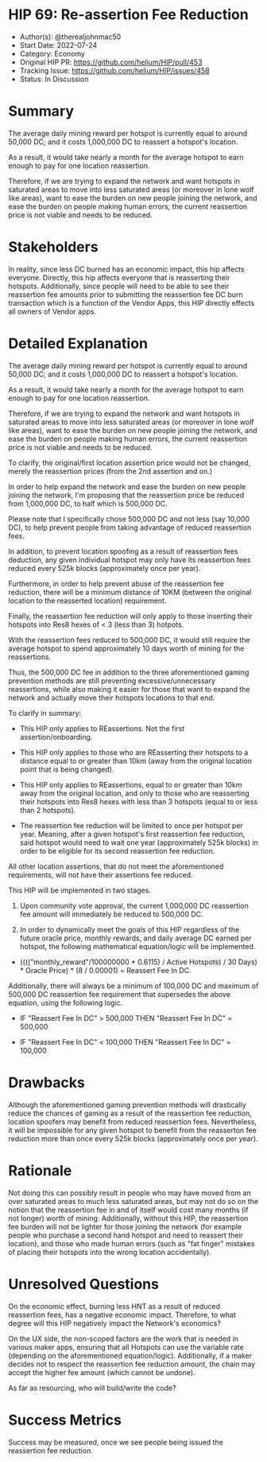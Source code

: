 # HIP 69: Re-assertion Fee Reduction

- Author(s): @therealjohnmac50
- Start Date: 2022-07-24
- Category: Economy 
- Original HIP PR: https://github.com/helium/HIP/pull/453
- Tracking Issue: https://github.com/helium/HIP/issues/458
- Status: In Discussion 

# Summary

The average daily mining reward per hotspot is currently equal to around 50,000 DC; and it costs 1,000,000 DC to reassert a hotspot's location. 

As a result, it would take nearly a month for the average hotspot to earn enough to pay for one location reassertion.

Therefore, if we are trying to expand the network and want hotspots in saturated areas to move into less saturated areas (or moreover in lone wolf like areas), want to ease the burden on new people joining the network, and ease the burden on people making human errors, the current reassertion price is not viable and needs to be reduced.

# Stakeholders

In reality, since less DC burned has an economic impact, this hip affects everyone. Directly, this hip affects everyone that is reasserting their hotspots. Additionally, since people will need to be able to see their reassertion fee amounts prior to submitting the reassertion fee DC burn transaction which is a function of the Vendor Apps, this HIP directly effects all owners of Vendor apps.

# Detailed Explanation

The average daily mining reward per hotspot is currently equal to around 50,000 DC; and it costs 1,000,000 DC to reassert a hotspot's location.

As a result, it would take nearly a month for the average hotspot to earn enough to pay for one location reassertion. 

Therefore, if we are trying to expand the network and want hotspots in saturated areas to move into less saturated areas (or moreover in lone wolf like areas), want to ease the burden on new people joining the network, and ease the burden on people making human errors, the current reassertion price is not viable and needs to be reduced. 

To clarify, the original/first location assertion price would not be changed, merely the reassertion prices (from the 2nd assertion and on.)

In order to help expand the network and ease the burden on new people joining the network, I'm proposing that the reassertion price be reduced from 1,000,000 DC, to half which is 500,000 DC. 

Please note that I specifically chose 500,000 DC and not less (say 10,000 DC), to help prevent people from taking advantage of reduced reassertion fees. 

In addition, to prevent location spoofing as a result of reassertion fees deduction, any given individual hotspot may only have its reassertion fees reduced every 525k blocks (approximately once per year).

Furthermore, in order to help prevent abuse of the reassertion fee reduction, there will be a minimum distance of 10KM (between the original location to the reasserted location) requirement. 

Finally, the reassertion fee reduction will only apply to those inserting their hotspots into Res8 hexes of < 3 (less than 3) hotpots. 

With the reassertion fees reduced to 500,000 DC, it would still require the average hotspot to spend approximately 10 days worth of mining for the reassertions. 

Thus, the 500,000 DC fee in addition to the three aforementioned gaming prevention methods are still preventing excessive/unnecessary reassertions, while also making it easier for those that want to expand the network and actually move their hotspots locations to that end.


To clarify in summary:

 - This HIP only applies to REassertions. Not the first assertion/onboarding.

 - This HIP only applies to those who are REasserting their hotspots to a distance equal to or greater than 10km (away from the original location point that is being changed).

 - This HIP only applies to REassertions, equal to or greater than 10km away from the original location, and only to those who are reasserting their hotspots into Res8 hexes with less than 3 hotspots (equal to or less than 2 hotspots).

 - The reassertion fee reduction will be limited to once per hotspot per year. Meaning, after a given hotspot's first reassertion fee reduction, said hotspot would need to wait one year (approximately 525k blocks) in order to be eligible for its second reassertion fee reduction.

All other location assertions, that do not meet the aforementioned requirements, will not have their assertions fee reduced.


This HIP will be implemented in two stages. 

 1) Upon community vote approval, the current 1,000,000 DC reassertion fee amount will immediately be reduced to 500,000 DC.
 
 2) In order to dynamically meet the goals of this HIP regardless of the future oracle price, monthly rewards, and daily average DC earned per hotspot, the following mathematical equation/logic will be implemented.

 * (((("monthly_reward"/100000000 * 0.6115) / Active Hotspots) / 30 Days) * Oracle Price) * (8 / 0.00001) = Reassert Fee In DC. 

Additionally, there will always be a minimum of 100,000 DC and maximum of 500,000 DC reassertion fee requirement that supersedes the above equation, using the following logic. 

 * IF "Reassert Fee In DC" > 500,000 THEN "Reassert Fee In DC" = 500,000
 
 * IF "Reassert Fee In DC" < 100,000 THEN "Reassert Fee In DC" = 100,000

# Drawbacks

Although the aforementioned gaming prevention methods will drastically reduce the chances of gaming as a result of the reassertion fee reduction, location spoofers may benefit from reduced reassertion fees. Nevertheless, it will be impossible for any given hotspot to benefit from the reasserton fee reduction more than once every 525k blocks (approximately once per year).

# Rationale

Not doing this can possibly result in people who may have moved from an over saturated areas to much less saturated areas, but may not do so on the notion that the reassertion fee in and of itself would cost many months (if not longer) worth of mining. Additionally, without this HIP, the reassertion fee burden will not be lighter for those joining the network (for example people who purchase a second hand hotspot and need to reassert their location), and those who made human errors (such as "fat finger" mistakes of placing their hotspots into the wrong location accidentally).

# Unresolved Questions

On the economic effect, burning less HNT as a result of reduced reassertion fees, has a negative economic impact. Therefore, to what degree will this HIP negatively impact the Network's economics? 

On the UX side, the non-scoped factors are the work that is needed in various maker apps, ensuring that all Hotspots can use the variable rate (depending on the aforementioned equation/logic). Additionally, if a maker decides not to respect the reassertion fee reduction amount, the chain may accept the higher fee amount (which cannot be undone).

As far as resourcing, who will build/write the code? 

# Success Metrics

Success may be measured, once we see people being issued the reassertion fee reduction.
 
